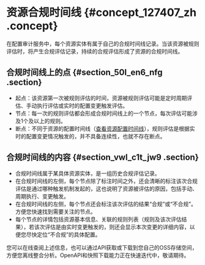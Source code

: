 # 资源合规时间线 {#concept_127407_zh .concept}

在配置审计服务中，每个资源实体有属于自己的合规时间线记录。当该资源被规则评估时，将产生合规评估记录，持续的合规评估形成了资源的合规时间线。

## 合规时间线上的点 {#section_50l_en6_nfg .section}

-   起点：该资源第一次被规则评估的时间，资源被规则评估可能是定时周期评估、手动执行评估或实时的配置变更触发评估。
-   节点：每一次的规则评估都会形成合规时间线上的一个节点，每次评估可能涉及1个及以上的规则。
-   断点：不同于资源的配置时间线（[查看资源配置时间线](cn.zh-CN/用户指南/资源配置历史/查看资源配置时间线.md#)），规则评估是根据实时的配置变更情况触发的，并不具备连续性，也就不存在断点。

## 合规时间线的内容 {#section_vwl_c1t_jw9 .section}

-   合规时间线属于某具体资源实体，是一组历史合规评估记录。
-   在合规时间线的左侧，每个节点除了标注时间之外，还会清晰的标注该次合规评估是通过哪种触发机制发起的，这也说明了资源被评估的原因，包括手动、周期执行、变更触发。
-   在合规时间线的左侧，每个节点还会标注该次评估的结果“合规”或“不合规”。方便您快速找到需要关注的节点。
-   每个节点的详情包括资源基本信息、关联的规则列表（规则及该次评估结果），若该次评估是由实时变更触发的，则还会显示本次变更的详细内容，以便您尽快定位“不合规”的具体配置。

您可以在线查阅上述信息，也可以通过API获取或下载到您自己的OSS存储空间，方便您离线整合分析。OpenAPI和快照下载能力正在快速迭代中，敬请期待。

